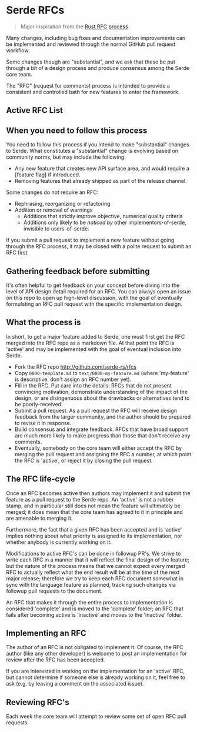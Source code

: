 # Serde RFCs

> Major inspiration from the [Rust RFC process].

Many changes, including bug fixes and documentation improvements can be
implemented and reviewed through the normal GitHub pull request workflow.

Some changes though are "substantial", and we ask that these be put through a
bit of a design process and produce consensus among the Serde core team.

The "RFC" (request for comments) process is intended to provide a consistent
and controlled bath for new features to enter the framework.

## Active RFC List

## When you need to follow this process

You need to follow this process if you intend to make "substantial" changes to
Serde. What constitutes a "substantial" change is evolving based on community
norms, but may include the following:

   - Any new feature that creates new API surface area, and would
     require a [feature flag] if introduced.
   - Removing features that already shipped as part of the release
     channel.

Some changes do not require an RFC:

   - Rephrasing, reorganizing or refactoring
   - Addition or removal of warnings
	 - Additions that strictly improve objective, numerical quality criteria 
	 - Additions only likely to be _noticed by_ other implementors-of-serde,
	   invisible to users-of-serde.

If you submit a pull request to implement a new feature without going 
through the RFC process, it may be closed with a polite request to 
submit an RFC first.

## Gathering feedback before submitting

It's often helpful to get feedback on your concept before diving into the level
of API design detail required for an RFC. You can always open an issue on this
repo to open up high-level discussion, with the goal of eventually formulating
an RFC pull request with the specific implementation design.

## What the process is

In short, to get a major feature added to Serde, one must first get the RFC
merged into the RFC repo as a markdown file. At that point the RFC is 'active'
and may be implemented with the goal of eventual inclusion into Serde.

* Fork the RFC repo http://github.com/serde-rs/rfcs
* Copy `0000-template.md` to `text/0000-my-feature.md` (where 'my-feature' is
  descriptive. don't assign an RFC number yet).
* Fill in the RFC. Put care into the details: RFCs that do not present
  convincing motivation, demonstrate understanding of the impact of the design,
  or are disingenuous about the drawbacks or alternatives tend to be
  poorly-received.
* Submit a pull request. As a pull request the RFC will receive design feedback
  from the larger community, and the author should be prepared
  to revise it in response.
* Build consensus and integrate feedback. RFCs that have broad support are much
  more likely to make progress than those that don't receive any
  comments.
* Eventually, somebody on the core team will either accept the RFC by merging
  the pull request and assigning the RFC a number, at which point the RFC is
  'active', or reject it by closing the pull request.

## The RFC life-cycle

Once an RFC becomes active then authors may implement it and submit the feature
as a pull request to the Serde repo. An 'active' is not a rubber stamp, and in
particular still does not mean the feature will ultimately be merged; it does
mean that the core team has agreed to it in principle and are amenable to
merging it.

Furthermore, the fact that a given RFC has been accepted and is 'active'
implies nothing about what priority is assigned to its implementation, nor
whether anybody is currently working on it.

Modifications to active RFC's can be done in followup PR's.  We strive to write
each RFC in a manner that it will reflect the final design of the feature; but
the nature of the process means that we cannot expect every merged RFC to
actually reflect what the end result will be at the time of the next major
release; therefore we try to keep each RFC document somewhat in sync with the
language feature as planned, tracking such changes via followup pull requests
to the document.

An RFC that makes it through the entire process to implementation is considered
'complete' and is moved to the 'complete' folder; an RFC that fails after
becoming active is 'inactive' and moves to the 'inactive' folder.

## Implementing an RFC

The author of an RFC is not obligated to implement it. Of course, the RFC
author (like any other developer) is welcome to post an implementation for
review after the RFC has been accepted.

If you are interested in working on the implementation for an 'active' RFC, but
cannot determine if someone else is already working on it, feel free to ask
(e.g. by leaving a comment on the associated issue).

## Reviewing RFC's

Each week the core team will attempt to review some set of open RFC pull
requests.

[Rust RFC process]: https://github.com/rust-lang/rfcs
